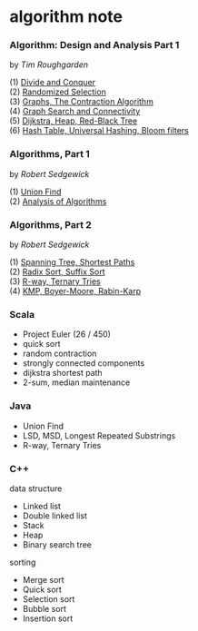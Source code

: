 # algorithm note

### **Algorithm: Design and Analysis Part 1** 

by *Tim Roughgarden*

(1) [Divide and Conquer](http://1ambda.github.io/divide-and-conquer/)  
(2) [Randomized Selection](http://1ambda.github.io/randomized-selection/)  
(3) [Graphs, The Contraction Algorithm](http://1ambda.github.io/graphs-the-contraction-algorithm/)  
(4) [Graph Search and Connectivity](http://1ambda.github.io/graph-search-and-connectivity/)  
(5) [Dijkstra, Heap, Red-Black Tree](http://1ambda.github.io/dijkstra-heap-balanced-tree/)  
(6) [Hash Table, Universal Hashing, Bloom filters](http://1ambda.github.io/hash-table-universal-hashing-bloom-filters/)  

### **Algorithms, Part 1** 

by *Robert Sedgewick*

(1) [Union Find](http://1ambda.github.io/union-find-algorithms-week-1/)  
(2) [Analysis of Algorithms](http://1ambda.github.io/analysis-of-algorithms/) 

### **Algorithms, Part 2**
by *Robert Sedgewick*

(1) [Spanning Tree, Shortest Paths](http://1ambda.github.io/graph-challenges-minimum-spanning-trees)  
(2) [Radix Sort, Suffix Sort](http://1ambda.github.io/radix-sort-suffix-sort)  
(3) [R-way, Ternary Tries](http://1ambda.github.io/r-way-ternary-search-tries/)   
(4) [KMP, Boyer-Moore, Rabin-Karp](http://1ambda.github.io/substring-search/)   

### Scala

- Project Euler (26 / 450)
- quick sort
- random contraction
- strongly connected components
- dijkstra shortest path
- 2-sum, median maintenance


### Java

 - Union Find
 - LSD, MSD, Longest Repeated Substrings
 - R-way, Ternary Tries

### C++

data structure

- Linked list
- Double linked list
- Stack
- Heap
- Binary search tree

sorting

- Merge sort
- Quick sort
- Selection sort
- Bubble sort
- Insertion sort

